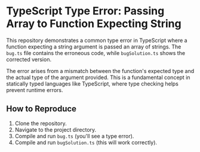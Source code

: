 # TypeScript Type Error: Passing Array to Function Expecting String

This repository demonstrates a common type error in TypeScript where a function expecting a string argument is passed an array of strings.  The `bug.ts` file contains the erroneous code, while `bugSolution.ts` shows the corrected version.

The error arises from a mismatch between the function's expected type and the actual type of the argument provided.  This is a fundamental concept in statically typed languages like TypeScript, where type checking helps prevent runtime errors.

## How to Reproduce
1. Clone the repository.
2. Navigate to the project directory.
3. Compile and run `bug.ts` (you'll see a type error).
4. Compile and run `bugSolution.ts` (this will work correctly).